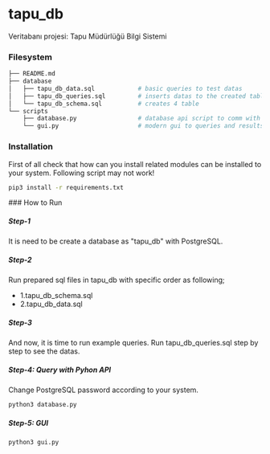 # tapu_db
Veritabanı projesi: Tapu Müdürlüğü Bilgi Sistemi

### Filesystem
```bash
├── README.md                      
├── database                    
│   ├── tapu_db_data.sql            # basic queries to test datas
│   ├── tapu_db_queries.sql         # inserts datas to the created tables
│   └── tapu_db_schema.sql          # creates 4 table
└── scripts
    ├── database.py                 # database api script to comm with database
    └── gui.py                      # modern gui to queries and results
```

### Installation
First of all check that how can you install related modules can be installed to your system.
Following script may not work!

```bash
pip3 install -r requirements.txt
```

### How to Run

##### Step-1
It is need to be create a database as "tapu_db" with PostgreSQL.

##### Step-2
Run prepared sql files in tapu_db with specific order as following;

- 1.tapu_db_schema.sql
- 2.tapu_db_data.sql

##### Step-3
And now, it is time to run example queries.
Run tapu_db_queries.sql step by step to see the datas.

##### Step-4: Query with Pyhon API
Change PostgreSQL password according to your system.

```bash
python3 database.py
```

##### Step-5: GUI

```bash
python3 gui.py
```